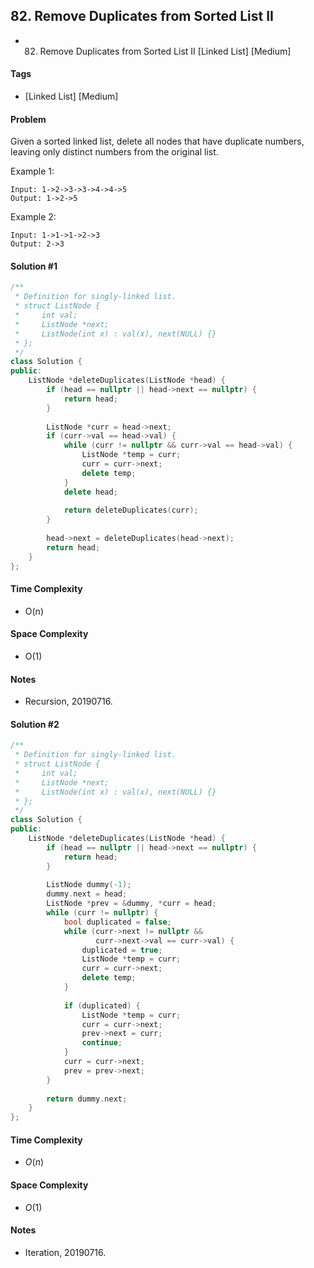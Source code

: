 ## 82. Remove Duplicates from Sorted List II
- 82. Remove Duplicates from Sorted List II [Linked List] [Medium]

#### Tags
- [Linked List] [Medium]

#### Problem
Given a sorted linked list, delete all nodes that have duplicate numbers, leaving only distinct numbers from the original list.

Example 1:

    Input: 1->2->3->3->4->4->5
    Output: 1->2->5

Example 2:

    Input: 1->1->1->2->3
    Output: 2->3

#### Solution #1
``` C++
/**
 * Definition for singly-linked list.
 * struct ListNode {
 *     int val;
 *     ListNode *next;
 *     ListNode(int x) : val(x), next(NULL) {}
 * };
 */
class Solution {
public:
    ListNode *deleteDuplicates(ListNode *head) {
        if (head == nullptr || head->next == nullptr) {
            return head;
        }
        
        ListNode *curr = head->next;
        if (curr->val == head->val) {
            while (curr != nullptr && curr->val == head->val) {
                ListNode *temp = curr;
                curr = curr->next;
                delete temp;
            }
            delete head;
            
            return deleteDuplicates(curr);
        }
        
        head->next = deleteDuplicates(head->next);
        return head;
    }
};
```

#### Time Complexity
- O(n)

#### Space Complexity
- O(1)

#### Notes
- Recursion, 20190716.

#### Solution #2
``` C++
/**
 * Definition for singly-linked list.
 * struct ListNode {
 *     int val;
 *     ListNode *next;
 *     ListNode(int x) : val(x), next(NULL) {}
 * };
 */
class Solution {
public:
    ListNode *deleteDuplicates(ListNode *head) {
        if (head == nullptr || head->next == nullptr) {
            return head;
        }
        
        ListNode dummy(-1);
        dummy.next = head;
        ListNode *prev = &dummy, *curr = head;
        while (curr != nullptr) {
            bool duplicated = false;
            while (curr->next != nullptr && 
                   curr->next->val == curr->val) {
                duplicated = true;
                ListNode *temp = curr;
                curr = curr->next;
                delete temp;
            }
            
            if (duplicated) {
                ListNode *temp = curr;
                curr = curr->next;
                prev->next = curr;
                continue;
            }
            curr = curr->next;
            prev = prev->next;
        }
        
        return dummy.next;
    }
};
```

#### Time Complexity
- $O(n)$

#### Space Complexity
- $O(1)$

#### Notes
- Iteration, 20190716.
